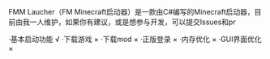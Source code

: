FMM Laucher（FM Minecraft启动器）是一款由C#编写的Minecraft启动器，目前由我一人维护，如果你有建议，或是想参与开发，可以提交Issues和pr

·基本启动功能 √
·下载游戏 ×
·下载mod ×
·正版登录 × 
·内存优化 ×
·GUI界面优化 ×
